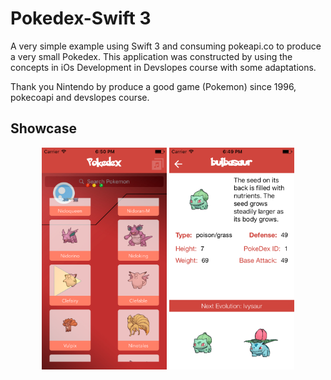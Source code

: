 # Pokedex-Swift 3

A very simple example using Swift 3 and consuming pokeapi.co to produce a very small Pokedex. This application was constructed by using the concepts in iOs Development in Devslopes course with some adaptations.

Thank you Nintendo by produce a good game (Pokemon) since 1996, pokecoapi and devslopes course.

Showcase
---
<p align="center">
  <img src="Screenshot/screen_home.png" align="center" width=200>
  <img src="Screenshot/screen_detail.png" align="center" width=200>
</p>